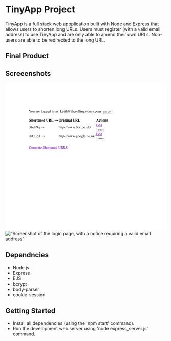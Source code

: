 # TinyApp Project

TinyApp is a full stack web appplication built with Node and Express that allows users to shorten long URLs.
Users must register (with a valid email address) to use TinyApp and are only able to amend their own URLs.
Non-users are able to be redirected to the long URL.

## Final Product


## Screeenshots
!["Screenshot of the URLs page"](https://github.com/Rothyr/tinyApp/blob/master/docs/tinyApp-Urls-Page.png)
!["Screenshot of the login page, with a notice requiring a valid email address"]("https://github.com/Rothyr/tinyApp/blob/master/docs/tinyApp-Login-Page.png")

## Dependncies
- Node.js
- Express
- EJS
- bcrypt
- body-parser
- cookie-session

## Getting Started
- Install all dependencies (using the 'npm start' command).
- Run the development web server using 'node express_server.js' command.